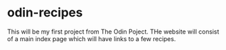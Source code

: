 # odin-recipes
This will be my first project from The Odin Poject. 
THe website will consist of a main index page which will have links to a few recipes.
